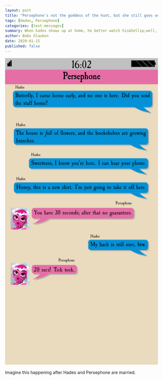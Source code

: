 ```yaml
---
layout: post
title: "Persephone's not the goddess of the hunt, but she still goes on the hunt"
tags: [Hades, Persephone]
categories: [text-messages]
summary: When hades shows up at home, he better watch his&hellip;well, himself.
author: Bobo Glaukon
date: 2020-01-15
published: false
---
```


![Persephone is going to get her man, one way or the other](/assets/img/noonehome.png)


Imagine this happening after Hades and Persephone are married.
